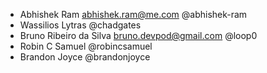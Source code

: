 - Abhishek Ram <abhishek.ram@me.com> @abhishek-ram
- Wassilios Lytras @chadgates
- Bruno Ribeiro da Silva <bruno.devpod@gmail.com> @loop0
- Robin C Samuel @robincsamuel
- Brandon Joyce @brandonjoyce
